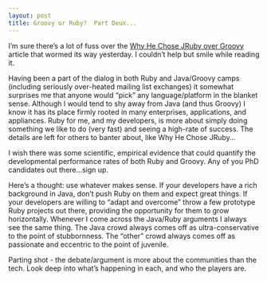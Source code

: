```yaml
---
layout: post
title: Groovy or Ruby?  Part Deux...
---
```


I’m sure there’s a lot of fuss over the [Why He Chose JRuby over
Groovy](http://www.vitarara.org/cms/why_i_chose_jruby_over_groovy)
article that wormed its way yesterday. I couldn’t help but smile while
reading it.

Having been a part of the dialog in both Ruby and Java/Groovy camps
(including seriously over-heated mailing list exchanges) it somewhat
surprises me that anyone would “pick” any language/platform in the
blanket sense. Although I would tend to shy away from Java (and thus
Groovy) I know it has its place firmly rooted in many enterprises,
applications, and appliances. Ruby for me, and my developers, is more
about simply doing something we like to do (very fast) and seeing a
high-rate of success. The details are left for others to banter about,
like Why He Chose JRuby…

I wish there was some scientific, empirical evidence that could quantify
the developmental performance rates of both Ruby and Groovy. Any of you
PhD candidates out there…sign up.

Here’s a thought: use whatever makes sense. If your developers have a
rich background in Java, don’t push Ruby on them and expect great
things. If your developers are willing to “adapt and overcome” throw a
few prototype Ruby projects out there, providing the opportunity for
them to grow horizontally. Whenever I come across the Java/Ruby
arguments I always see the same thing. The Java crowd always comes off
as ultra-conservative to the point of stubbornness. The “other” crowd
always comes off as passionate and eccentric to the point of juvenile.

Parting shot - the debate/argument is more about the communities than
the tech. Look deep into what’s happening in each, and who the players
are.
